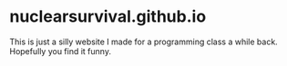 # nuclearsurvival.github.io
This is just a silly website I made for a programming class a while back. Hopefully you find it funny.
